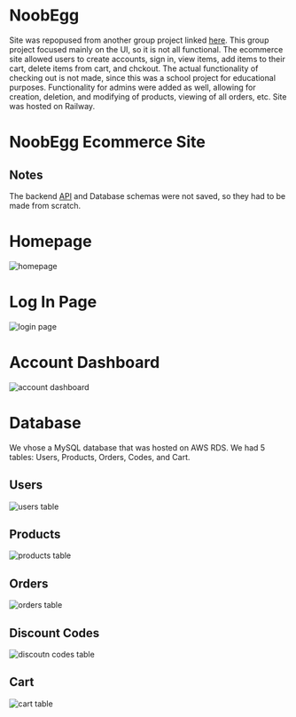 # NoobEgg
Site was repopused from another group project linked [here](https://github.com/jvliov/SWE-Project-Client). This group project focused mainly on the UI, so it is not all functional. The ecommerce site allowed users to create accounts, sign in, view items, add items to their cart, delete items from cart, and chckout. The actual functionality of checking out is not made, since this was a school project for educational purposes. Functionality for admins were added as well, allowing for creation, deletion, and modifying of products, viewing of all orders, etc. Site was hosted on Railway.
# NoobEgg Ecommerce Site

## Notes
The backend [API](https://github.com/icastro35211225/NoobEggServer) and Database schemas were not saved, so they had to be made from scratch.

#  Homepage
![homepage](https://iili.io/HCvh16J.md.png)

# Log In Page
![login page](https://iili.io/HCvhLMu.md.png)

# Account Dashboard
![account dashboard](https://iili.io/HCvjKKJ.md.png)

# Database
We vhose a MySQL database that was hosted on AWS RDS. We had 5 tables: Users, Products, Orders, Codes, and Cart.
## Users
![users table](https://iili.io/HCvjEx9.png)
## Products
![products table](https://iili.io/HCvwKX9.png)
## Orders
![orders table](https://iili.io/HCvwfse.md.png)
## Discount Codes
![discoutn codes table](https://iili.io/HCvwxdx.png)
## Cart
![cart table](https://iili.io/HCvwa1a.png)
